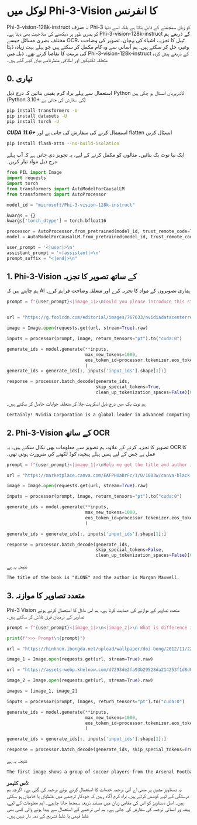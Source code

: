 # **لوکل میں Phi-3-Vision کا انفرنس**

Phi-3-vision-128k-instruct نہ صرف Phi-3 کو زبان سمجھنے کے قابل بناتا ہے بلکہ اسے دنیا کو بصری طور پر دیکھنے کی صلاحیت بھی دیتا ہے۔ Phi-3-vision-128k-instruct کے ذریعے ہم مختلف بصری مسائل جیسے OCR، ٹیبل کا تجزیہ، اشیاء کی پہچان، تصویر کی وضاحت وغیرہ حل کر سکتے ہیں۔ ہم آسانی سے وہ کام مکمل کر سکتے ہیں جو پہلے بہت زیادہ ڈیٹا کی تربیت کا تقاضا کرتے تھے۔ ذیل میں Phi-3-vision-128k-instruct کے ذریعے پیش کردہ متعلقہ تکنیکیں اور اطلاقی منظرنامے بیان کیے گئے ہیں۔

## **0. تیاری**

استعمال سے پہلے براہ کرم یقینی بنائیں کہ درج ذیل Python لائبریریاں انسٹال ہو چکی ہیں (Python 3.10+ کی سفارش کی جاتی ہے)

```bash
pip install transformers -U
pip install datasets -U
pip install torch -U
```

***CUDA 11.6+*** استعمال کرنے کی سفارش کی جاتی ہے اور flatten انسٹال کریں

```bash
pip install flash-attn --no-build-isolation
```

ایک نیا نوٹ بک بنائیں۔ مثالوں کو مکمل کرنے کے لیے، یہ تجویز دی جاتی ہے کہ آپ پہلے درج ذیل مواد تیار کریں۔

```python
from PIL import Image
import requests
import torch
from transformers import AutoModelForCausalLM
from transformers import AutoProcessor

model_id = "microsoft/Phi-3-vision-128k-instruct"

kwargs = {}
kwargs['torch_dtype'] = torch.bfloat16

processor = AutoProcessor.from_pretrained(model_id, trust_remote_code=True)
model = AutoModelForCausalLM.from_pretrained(model_id, trust_remote_code=True, torch_dtype="auto").cuda()

user_prompt = '<|user|>\n'
assistant_prompt = '<|assistant|>\n'
prompt_suffix = "<|end|>\n"
```

## **1. Phi-3-Vision کے ساتھ تصویر کا تجزیہ**

ہم چاہتے ہیں کہ AI ہماری تصویروں کے مواد کا تجزیہ کرے اور متعلقہ وضاحت فراہم کرے۔

```python
prompt = f"{user_prompt}<|image_1|>\nCould you please introduce this stock to me?{prompt_suffix}{assistant_prompt}"


url = "https://g.foolcdn.com/editorial/images/767633/nvidiadatacenterrevenuefy2017tofy2024.png"

image = Image.open(requests.get(url, stream=True).raw)

inputs = processor(prompt, image, return_tensors="pt").to("cuda:0")

generate_ids = model.generate(**inputs, 
                              max_new_tokens=1000,
                              eos_token_id=processor.tokenizer.eos_token_id,
                              )
generate_ids = generate_ids[:, inputs['input_ids'].shape[1]:]

response = processor.batch_decode(generate_ids, 
                                  skip_special_tokens=True, 
                                  clean_up_tokenization_spaces=False)[0]
```

ہم نوٹ بک میں درج ذیل اسکرپٹ چلا کر متعلقہ جوابات حاصل کر سکتے ہیں۔

```txt
Certainly! Nvidia Corporation is a global leader in advanced computing and artificial intelligence (AI). The company designs and develops graphics processing units (GPUs), which are specialized hardware accelerators used to process and render images and video. Nvidia's GPUs are widely used in professional visualization, data centers, and gaming. The company also provides software and services to enhance the capabilities of its GPUs. Nvidia's innovative technologies have applications in various industries, including automotive, healthcare, and entertainment. The company's stock is publicly traded and can be found on major stock exchanges.
```

## **2. Phi-3-Vision کے ساتھ OCR**

تصویر کا تجزیہ کرنے کے علاوہ، ہم تصویر سے معلومات بھی نکال سکتے ہیں۔ یہ OCR کا عمل ہے جس کے لیے ہمیں پہلے پیچیدہ کوڈ لکھنے کی ضرورت ہوتی تھی۔

```python
prompt = f"{user_prompt}<|image_1|>\nHelp me get the title and author information of this book?{prompt_suffix}{assistant_prompt}"

url = "https://marketplace.canva.com/EAFPHUaBrFc/1/0/1003w/canva-black-and-white-modern-alone-story-book-cover-QHBKwQnsgzs.jpg"

image = Image.open(requests.get(url, stream=True).raw)

inputs = processor(prompt, image, return_tensors="pt").to("cuda:0")

generate_ids = model.generate(**inputs, 
                              max_new_tokens=1000,
                              eos_token_id=processor.tokenizer.eos_token_id,
                              )

generate_ids = generate_ids[:, inputs['input_ids'].shape[1]:]

response = processor.batch_decode(generate_ids, 
                                  skip_special_tokens=False, 
                                  clean_up_tokenization_spaces=False)[0]

```

نتیجہ یہ ہے

```txt
The title of the book is "ALONE" and the author is Morgan Maxwell.
```

## **3. متعدد تصاویر کا موازنہ**

Phi-3 Vision متعدد تصاویر کے موازنے کی حمایت کرتا ہے۔ ہم اس ماڈل کا استعمال کرتے ہوئے تصاویر کے درمیان فرق تلاش کر سکتے ہیں۔

```python
prompt = f"{user_prompt}<|image_1|>\n<|image_2|>\n What is difference in this two images?{prompt_suffix}{assistant_prompt}"

print(f">>> Prompt\n{prompt}")

url = "https://hinhnen.ibongda.net/upload/wallpaper/doi-bong/2012/11/22/arsenal-wallpaper-free.jpg"

image_1 = Image.open(requests.get(url, stream=True).raw)

url = "https://assets-webp.khelnow.com/d7293de2fa93b29528da214253f1d8d0/news/uploads/2021/07/Arsenal-1024x576.jpg.webp"

image_2 = Image.open(requests.get(url, stream=True).raw)

images = [image_1, image_2]

inputs = processor(prompt, images, return_tensors="pt").to("cuda:0")

generate_ids = model.generate(**inputs, 
                              max_new_tokens=1000,
                              eos_token_id=processor.tokenizer.eos_token_id,
                              )

generate_ids = generate_ids[:, inputs['input_ids'].shape[1]:]

response = processor.batch_decode(generate_ids, skip_special_tokens=True, clean_up_tokenization_spaces=False)[0]
```

نتیجہ یہ ہے

```txt
The first image shows a group of soccer players from the Arsenal Football Club posing for a team photo with their trophies, while the second image shows a group of soccer players from the Arsenal Football Club celebrating a victory with a large crowd of fans in the background. The difference between the two images is the context in which the photos were taken, with the first image focusing on the team and their trophies, and the second image capturing a moment of celebration and victory.
```

**ڈس کلیمر**:  
یہ دستاویز مشین پر مبنی اے آئی ترجمہ خدمات کا استعمال کرتے ہوئے ترجمہ کی گئی ہے۔ اگرچہ ہم درستگی کے لیے کوشش کرتے ہیں، براہ کرم آگاہ رہیں کہ خودکار ترجمے میں غلطیاں یا خامیاں ہو سکتی ہیں۔ اصل دستاویز کو اس کی مقامی زبان میں مستند ذریعہ سمجھا جانا چاہیے۔ اہم معلومات کے لیے، پیشہ ور انسانی ترجمہ کی سفارش کی جاتی ہے۔ ہم اس ترجمے کے استعمال سے پیدا ہونے والی کسی بھی غلط فہمی یا غلط تشریح کے ذمہ دار نہیں ہیں۔
